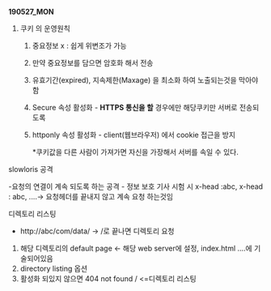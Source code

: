 **190527_MON**

1. 쿠키 의 운영원칙

   1. 중요정보 x : 쉽게 위변조가 가능

   2. 만약 중요정보를 담으면 암호화 해서 전송

   3. 유효기간(expired), 지속제한(Maxage) 을 최소화 하여 노출되는것을 막아야함

   4. Secure 속성 활성화 - **HTTPS 통신을 할** 경우에만 해당쿠키만 서버로 전송되도록

   5. httponly 속성 활성화 - client(웹브라우저) 에서 cookie 접근을 방지

      *쿠키값을 다른 사람이 가져가면 자신을 가장해서 서버를 속일 수 있다.



slowloris 공격

-요청의 연결이 계속 되도록 하는 공격 - 정보 보호 기사 시험 시 x-head :abc, x-head : abc, ....-> 요청헤더를 끝내지 않고 계속 요청 하는것임

디렉토리 리스팅

- http://abc/com/data/ -> /로 끝나면 디렉토리 요청

1. 해당 디렉토리의 default page <- 해당 web server에 설정, index.html ....에 기술되어있음
2. directory listing 옵션
3. 활성화 되있지 않으면 404 not found
   / <=디렉토리 리스팅